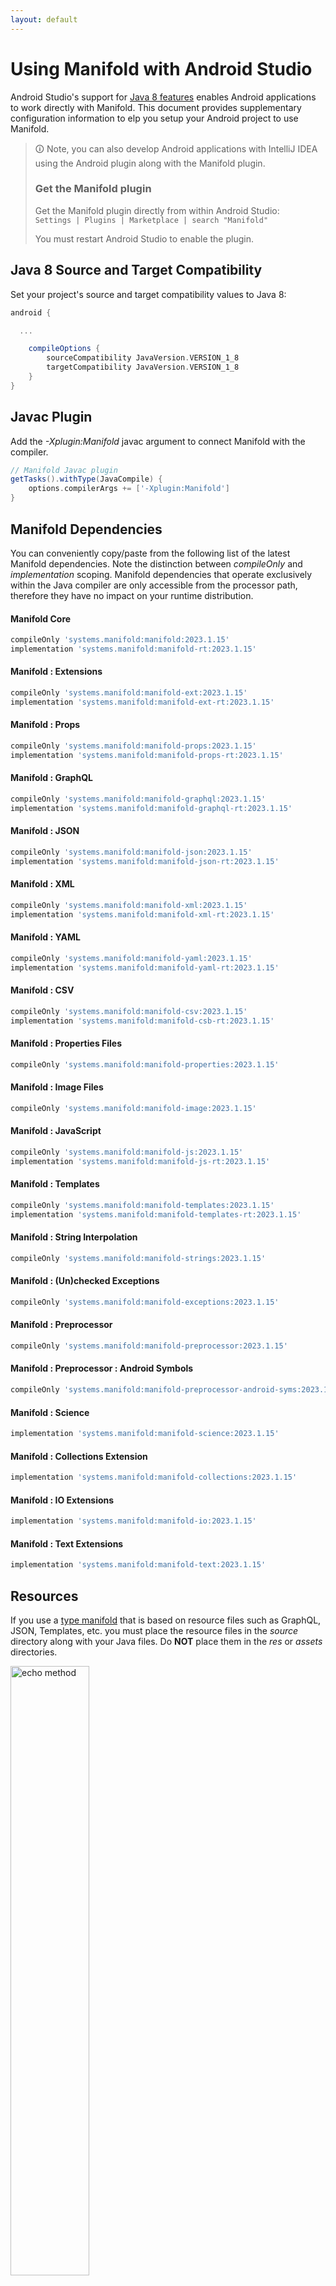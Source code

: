 ```yaml
---
layout: default
---
```


# Using Manifold with Android Studio

Android Studio's support for [Java 8 features](https://developer.android.com/studio/write/java8-support.html) enables
Android applications to work directly with Manifold. This document provides supplementary configuration information to
elp you setup your Android project to use Manifold.

>🛈 Note, you can also develop Android applications with IntelliJ IDEA using the Android plugin along with the Manifold
>plugin. 
>
>### Get the Manifold plugin
>Get the Manifold plugin directly from within Android Studio:
><br>
>`Settings | Plugins | Marketplace | search "Manifold"`
><br>
> 
>You must restart Android Studio to enable the plugin. 
 
## Java 8 Source and Target Compatibility 
Set your project's source and target compatibility values to Java 8:

```groovy
android {

  ...

    compileOptions {
        sourceCompatibility JavaVersion.VERSION_1_8
        targetCompatibility JavaVersion.VERSION_1_8
    }
}
```

## Javac Plugin
Add the *-Xplugin:Manifold* javac argument to connect Manifold with the compiler.

```groovy
// Manifold Javac plugin
getTasks().withType(JavaCompile) {
    options.compilerArgs += ['-Xplugin:Manifold']
}
```    

## Manifold Dependencies
You can conveniently copy/paste from the following list of the latest Manifold dependencies. Note the distinction
between *compileOnly* and *implementation* scoping. Manifold dependencies that operate exclusively within the
Java compiler are only accessible from the processor path, therefore they have no impact on your runtime distribution.

#### Manifold Core
```groovy
compileOnly 'systems.manifold:manifold:2023.1.15'
implementation 'systems.manifold:manifold-rt:2023.1.15'
```
#### Manifold : Extensions
```groovy
compileOnly 'systems.manifold:manifold-ext:2023.1.15'
implementation 'systems.manifold:manifold-ext-rt:2023.1.15'
```
#### Manifold : Props
```groovy
compileOnly 'systems.manifold:manifold-props:2023.1.15'
implementation 'systems.manifold:manifold-props-rt:2023.1.15'
```
#### Manifold : GraphQL
```groovy
compileOnly 'systems.manifold:manifold-graphql:2023.1.15'
implementation 'systems.manifold:manifold-graphql-rt:2023.1.15'
```
#### Manifold : JSON
```groovy
compileOnly 'systems.manifold:manifold-json:2023.1.15'
implementation 'systems.manifold:manifold-json-rt:2023.1.15'
```
#### Manifold : XML
```groovy
compileOnly 'systems.manifold:manifold-xml:2023.1.15'
implementation 'systems.manifold:manifold-xml-rt:2023.1.15'
```
#### Manifold : YAML
```groovy
compileOnly 'systems.manifold:manifold-yaml:2023.1.15'
implementation 'systems.manifold:manifold-yaml-rt:2023.1.15'
```
#### Manifold : CSV
```groovy
compileOnly 'systems.manifold:manifold-csv:2023.1.15'
implementation 'systems.manifold:manifold-csb-rt:2023.1.15'
```
#### Manifold : Properties Files
```groovy
compileOnly 'systems.manifold:manifold-properties:2023.1.15'
```
#### Manifold : Image Files
```groovy
compileOnly 'systems.manifold:manifold-image:2023.1.15'
```
#### Manifold : JavaScript
```groovy
compileOnly 'systems.manifold:manifold-js:2023.1.15'
implementation 'systems.manifold:manifold-js-rt:2023.1.15'
```
#### Manifold : Templates
```groovy
compileOnly 'systems.manifold:manifold-templates:2023.1.15'
implementation 'systems.manifold:manifold-templates-rt:2023.1.15'
```
#### Manifold : String Interpolation
```groovy
compileOnly 'systems.manifold:manifold-strings:2023.1.15'
```
#### Manifold : (Un)checked Exceptions
```groovy
compileOnly 'systems.manifold:manifold-exceptions:2023.1.15'
```
#### Manifold : Preprocessor
```groovy
compileOnly 'systems.manifold:manifold-preprocessor:2023.1.15'
```
#### Manifold : Preprocessor : Android Symbols
```groovy
compileOnly 'systems.manifold:manifold-preprocessor-android-syms:2023.1.15'
```
#### Manifold : Science
```groovy
implementation 'systems.manifold:manifold-science:2023.1.15'
```
#### Manifold : Collections Extension
```groovy
implementation 'systems.manifold:manifold-collections:2023.1.15'
```
#### Manifold : IO Extensions
```groovy
implementation 'systems.manifold:manifold-io:2023.1.15'
```
#### Manifold : Text Extensions
```groovy
implementation 'systems.manifold:manifold-text:2023.1.15'
```

## Resources

If you use a [type manifold](https://github.com/manifold-systems/manifold/tree/master/manifold-core-parent/manifold#the-big-picture)
that is based on resource files such as GraphQL, JSON, Templates, etc. you must place the resource files in the 
*source* directory along with your Java files.  Do **NOT** place them in the *res* or *assets* directories.
 
<p><img src="http://manifold.systems/images/android_resources.png" alt="echo method" width="50%" height="50%"/></p> 

## Preprocessor and build variant symbols

If you use the [preprocessor](https://github.com/manifold-systems/manifold/tree/master/manifold-deps-parent/manifold-preprocessor),
you can directly reference Android build variant symbols with the [manifold-preprocessor-android-syms](https://github.com/manifold-systems/manifold/tree/master/manifold-deps-parent/manifold-preprocessor-android-syms)
dependency.
```java
#if FLAVOR == "paid"
  @Override
  public void specialMethod(Foo foo) {
  ...
  }
#endif
```
build.gradle
```groovy
dependencies {
    ...
    compileOnly 'systems.manifold:manifold-preprocessor:2023.1.15'
    compileOnly 'systems.manifold:manifold-preprocessor-android-syms:2023.1.15'
}
```